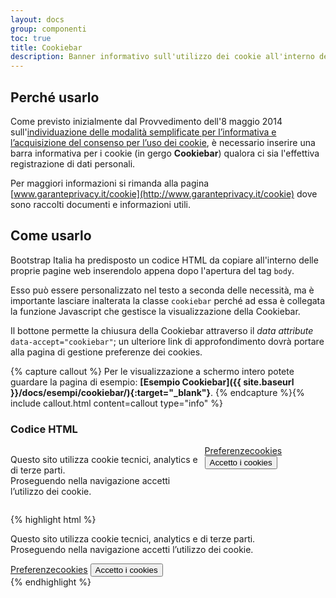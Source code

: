 ```yaml
---
layout: docs
group: componenti
toc: true
title: Cookiebar
description: Banner informativo sull'utilizzo dei cookie all'interno del sito web
---
```


## Perché usarlo

Come previsto inizialmente dal Provvedimento dell'8 maggio 2014 sull'[individuazione delle modalità semplificate per l’informativa e l’acquisizione del consenso per l’uso dei cookie](http://www.garanteprivacy.it/web/guest/home/docweb/-/docweb-display/docweb/3118884), è necessario inserire una barra informativa per i cookie (in gergo **Cookiebar**) qualora ci sia l'effettiva registrazione di dati personali.

Per maggiori informazioni si rimanda alla pagina [www.garanteprivacy.it/cookie](http://www.garanteprivacy.it/cookie) dove sono raccolti documenti e informazioni utili.

## Come usarlo

Bootstrap Italia ha predisposto un codice HTML da copiare all'interno delle proprie pagine web inserendolo appena dopo l'apertura del tag `body`.

Esso può essere personalizzato nel testo a seconda delle necessità, ma è importante lasciare inalterata la classe `cookiebar` perché ad essa è collegata la funzione Javascript che gestisce la visualizzazione della Cookiebar.

Il bottone permette la chiusura della Cookiebar attraverso il _data attribute_ `data-accept="cookiebar"`; un ulteriore link di approfondimento dovrà portare alla pagina di gestione preferenze dei cookies.

{% capture callout %}
Per le visualizzazione a schermo intero potete guardare la pagina di esempio: **[Esempio Cookiebar]({{ site.baseurl }}/docs/esempi/cookiebar/){:target="\_blank"}**.
{% endcapture %}{% include callout.html content=callout type="info" %}

### Codice HTML

<style>
  /* Style override for Documentation purposes */

  .bd-example .cookiebar {
    display: block !important;
    position: relative !important;
  }

  @media (min-width: 768px) {
    .bd-example .cookiebar {
      display: flex !important;
    }
  }

}
</style>
<div class="bd-example">
    <div class="cookiebar">
        <p>Questo sito utilizza cookie tecnici, analytics e di terze parti. <br>Proseguendo nella navigazione accetti l’utilizzo dei cookie.</p>
        <div class="cookiebar-buttons">
            <a href="#" class="cookiebar-btn">Preferenze<span class="sr-only">cookies</span></a>
            <button data-accept="cookiebar" class="cookiebar-btn cookiebar-confirm">Accetto<span class="sr-only"> i cookies</span></button>
        </div>
    </div>
</div>

{% highlight html %}

<div class="cookiebar">
    <p>Questo sito utilizza cookie tecnici, analytics e di terze parti. <br>Proseguendo nella navigazione accetti l’utilizzo dei cookie.</p>
    <div class="cookiebar-buttons">
        <a href="#" class="cookiebar-btn">Preferenze<span class="sr-only">cookies</span></a>
        <button data-accept="cookiebar" class="cookiebar-btn cookiebar-confirm">Accetto<span class="sr-only"> i cookies</span></button>
    </div>
</div>
{% endhighlight %}
